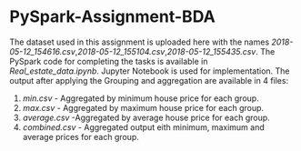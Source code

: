 # PySpark-Assignment-BDA

The dataset used in this assignment is uploaded here with the names *2018-05-12_154616.csv*,*2018-05-12_155104.csv*,*2018-05-12_155435.csv*.
The PySpark code for completing the tasks is available in *Real_estate_data.ipynb*. Jupyter Notebook is used for implementation.
The output after applying the Grouping and aggregation are available in 4 files:
1. *min.csv* - Aggregated by minimum house price for each group.
2. *max.csv* - Aggregated by maximum house price for each group.
3. *average.csv* -Aggregated by average house price for each group.
4. *combined.csv* - Aggregated output eith minimum, maximum and average prices for each group.
